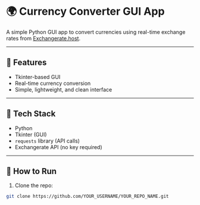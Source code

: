 # 🌍 Currency Converter GUI App

A simple Python GUI app to convert currencies using real-time exchange rates from [Exchangerate.host](https://exchangerate.host).

---

## 🔧 Features

- Tkinter-based GUI
- Real-time currency conversion
- Simple, lightweight, and clean interface

---

## 💼 Tech Stack

- Python
- Tkinter (GUI)
- `requests` library (API calls)
- Exchangerate API (no key required)

---

## 🚀 How to Run

1. Clone the repo:
```bash
git clone https://github.com/YOUR_USERNAME/YOUR_REPO_NAME.git
